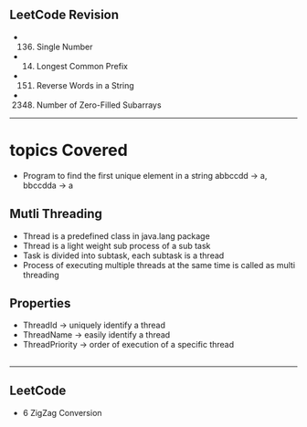 ## LeetCode Revision

- 136. Single Number
- 14. Longest Common Prefix
- 151. Reverse Words in a String
- 2348. Number of Zero-Filled Subarrays

---

# topics Covered

- Program to find the first unique element in a string abbccdd -> a, bbccdda -> a

## Mutli Threading

- Thread is a predefined class in java.lang package
- Thread is a light weight sub process of a sub task
- Task is divided into subtask, each subtask is a thread
- Process of executing multiple threads at the same time is called as multi threading

## Properties

- ThreadId -> uniquely identify a thread
- ThreadName -> easily identify a thread
- ThreadPriority -> order of execution of a specific thread

##

---

## LeetCode

- 6 ZigZag Conversion
